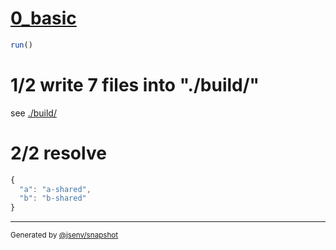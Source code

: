 # [0_basic](../../js_entry_many.test.mjs#L42)

```js
run()
```

# 1/2 write 7 files into "./build/"

see [./build/](./build/)

# 2/2 resolve

```js
{
  "a": "a-shared",
  "b": "b-shared"
}
```

---

<sub>
  Generated by <a href="https://github.com/jsenv/core/tree/main/packages/independent/snapshot">@jsenv/snapshot</a>
</sub>

